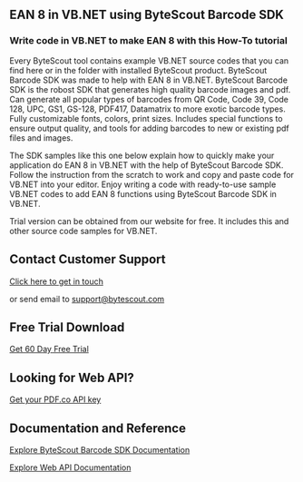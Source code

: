 ## EAN 8 in VB.NET using ByteScout Barcode SDK

### Write code in VB.NET to make EAN 8 with this How-To tutorial

Every ByteScout tool contains example VB.NET source codes that you can find here or in the folder with installed ByteScout product. ByteScout Barcode SDK was made to help with EAN 8 in VB.NET. ByteScout Barcode SDK is the robost SDK that generates high quality barcode images and pdf. Can generate all popular types of barcodes from QR Code, Code 39, Code 128, UPC, GS1, GS-128, PDF417, Datamatrix to more exotic barcode types. Fully customizable fonts, colors, print sizes. Includes special functions to ensure output quality, and tools for adding barcodes to new or existing pdf files and images.

The SDK samples like this one below explain how to quickly make your application do EAN 8 in VB.NET with the help of ByteScout Barcode SDK. Follow the instruction from the scratch to work and copy and paste code for VB.NET into your editor. Enjoy writing a code with ready-to-use sample VB.NET codes to add EAN 8 functions using ByteScout Barcode SDK in VB.NET.

Trial version can be obtained from our website for free. It includes this and other source code samples for VB.NET.

## Contact Customer Support

[Click here to get in touch](https://bytescout.zendesk.com/hc/en-us/requests/new?subject=ByteScout%20Barcode%20SDK%20Question)

or send email to [support@bytescout.com](mailto:support@bytescout.com?subject=ByteScout%20Barcode%20SDK%20Question) 

## Free Trial Download

[Get 60 Day Free Trial](https://bytescout.com/download/web-installer?utm_source=github-readme)

## Looking for Web API? 

[Get your PDF.co API key](https://pdf.co/documentation/api?utm_source=github-readme)

## Documentation and Reference

[Explore ByteScout Barcode SDK Documentation](https://bytescout.com/documentation/index.html?utm_source=github-readme)

[Explore Web API Documentation](https://pdf.co/documentation/api?utm_source=github-readme)